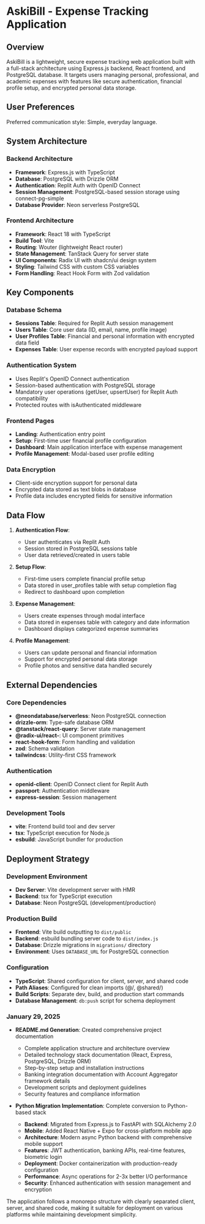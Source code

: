 # AskiBill - Expense Tracking Application

## Overview

AskiBill is a lightweight, secure expense tracking web application built with a full-stack architecture using Express.js backend, React frontend, and PostgreSQL database. It targets users managing personal, professional, and academic expenses with features like secure authentication, financial profile setup, and encrypted personal data storage.

## User Preferences

Preferred communication style: Simple, everyday language.

## System Architecture

### Backend Architecture
- **Framework**: Express.js with TypeScript
- **Database**: PostgreSQL with Drizzle ORM
- **Authentication**: Replit Auth with OpenID Connect
- **Session Management**: PostgreSQL-based session storage using connect-pg-simple
- **Database Provider**: Neon serverless PostgreSQL

### Frontend Architecture
- **Framework**: React 18 with TypeScript
- **Build Tool**: Vite
- **Routing**: Wouter (lightweight React router)
- **State Management**: TanStack Query for server state
- **UI Components**: Radix UI with shadcn/ui design system
- **Styling**: Tailwind CSS with custom CSS variables
- **Form Handling**: React Hook Form with Zod validation

## Key Components

### Database Schema
- **Sessions Table**: Required for Replit Auth session management
- **Users Table**: Core user data (ID, email, name, profile image)
- **User Profiles Table**: Financial and personal information with encrypted data field
- **Expenses Table**: User expense records with encrypted payload support

### Authentication System
- Uses Replit's OpenID Connect authentication
- Session-based authentication with PostgreSQL storage
- Mandatory user operations (getUser, upsertUser) for Replit Auth compatibility
- Protected routes with isAuthenticated middleware

### Frontend Pages
- **Landing**: Authentication entry point
- **Setup**: First-time user financial profile configuration
- **Dashboard**: Main application interface with expense management
- **Profile Management**: Modal-based user profile editing

### Data Encryption
- Client-side encryption support for personal data
- Encrypted data stored as text blobs in database
- Profile data includes encrypted fields for sensitive information

## Data Flow

1. **Authentication Flow**:
   - User authenticates via Replit Auth
   - Session stored in PostgreSQL sessions table
   - User data retrieved/created in users table

2. **Setup Flow**:
   - First-time users complete financial profile setup
   - Data stored in user_profiles table with setup completion flag
   - Redirect to dashboard upon completion

3. **Expense Management**:
   - Users create expenses through modal interface
   - Data stored in expenses table with category and date information
   - Dashboard displays categorized expense summaries

4. **Profile Management**:
   - Users can update personal and financial information
   - Support for encrypted personal data storage
   - Profile photos and sensitive data handled securely

## External Dependencies

### Core Dependencies
- **@neondatabase/serverless**: Neon PostgreSQL connection
- **drizzle-orm**: Type-safe database ORM
- **@tanstack/react-query**: Server state management
- **@radix-ui/react-**: UI component primitives
- **react-hook-form**: Form handling and validation
- **zod**: Schema validation
- **tailwindcss**: Utility-first CSS framework

### Authentication
- **openid-client**: OpenID Connect client for Replit Auth
- **passport**: Authentication middleware
- **express-session**: Session management

### Development Tools
- **vite**: Frontend build tool and dev server
- **tsx**: TypeScript execution for Node.js
- **esbuild**: JavaScript bundler for production

## Deployment Strategy

### Development Environment
- **Dev Server**: Vite development server with HMR
- **Backend**: tsx for TypeScript execution
- **Database**: Neon PostgreSQL (development/production)

### Production Build
- **Frontend**: Vite build outputting to `dist/public`
- **Backend**: esbuild bundling server code to `dist/index.js`
- **Database**: Drizzle migrations in `migrations/` directory
- **Environment**: Uses `DATABASE_URL` for PostgreSQL connection

### Configuration
- **TypeScript**: Shared configuration for client, server, and shared code
- **Path Aliases**: Configured for clean imports (@/, @shared/)
- **Build Scripts**: Separate dev, build, and production start commands
- **Database Management**: `db:push` script for schema deployment

### January 29, 2025
- **README.md Generation**: Created comprehensive project documentation
  - Complete application structure and architecture overview
  - Detailed technology stack documentation (React, Express, PostgreSQL, Drizzle ORM)
  - Step-by-step setup and installation instructions
  - Banking integration documentation with Account Aggregator framework details
  - Development scripts and deployment guidelines
  - Security features and compliance information

- **Python Migration Implementation**: Complete conversion to Python-based stack
  - **Backend**: Migrated from Express.js to FastAPI with SQLAlchemy 2.0
  - **Mobile**: Added React Native + Expo for cross-platform mobile app
  - **Architecture**: Modern async Python backend with comprehensive mobile support
  - **Features**: JWT authentication, banking APIs, real-time features, biometric login
  - **Deployment**: Docker containerization with production-ready configuration
  - **Performance**: Async operations for 2-3x better I/O performance
  - **Security**: Enhanced authentication with session management and encryption

The application follows a monorepo structure with clearly separated client, server, and shared code, making it suitable for deployment on various platforms while maintaining development simplicity.